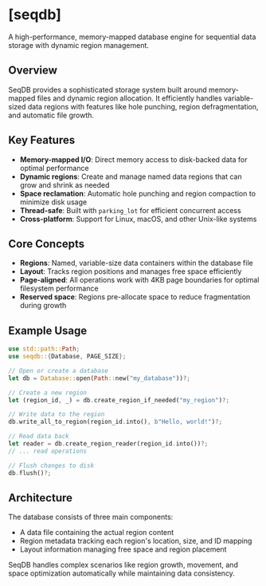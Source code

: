 # [seqdb]

A high-performance, memory-mapped database engine for sequential data storage with dynamic region management.

## Overview

SeqDB provides a sophisticated storage system built around memory-mapped files and dynamic region allocation. It efficiently handles variable-sized data regions with features like hole punching, region defragmentation, and automatic file growth.

## Key Features

- **Memory-mapped I/O**: Direct memory access to disk-backed data for optimal performance
- **Dynamic regions**: Create and manage named data regions that can grow and shrink as needed
- **Space reclamation**: Automatic hole punching and region compaction to minimize disk usage
- **Thread-safe**: Built with `parking_lot` for efficient concurrent access
- **Cross-platform**: Support for Linux, macOS, and other Unix-like systems

## Core Concepts

- **Regions**: Named, variable-size data containers within the database file
- **Layout**: Tracks region positions and manages free space efficiently
- **Page-aligned**: All operations work with 4KB page boundaries for optimal filesystem performance
- **Reserved space**: Regions pre-allocate space to reduce fragmentation during growth

## Example Usage

```rust
use std::path::Path;
use seqdb::{Database, PAGE_SIZE};

// Open or create a database
let db = Database::open(Path::new("my_database"))?;

// Create a new region
let (region_id, _) = db.create_region_if_needed("my_region")?;

// Write data to the region
db.write_all_to_region(region_id.into(), b"Hello, world!")?;

// Read data back
let reader = db.create_region_reader(region_id.into())?;
// ... read operations

// Flush changes to disk
db.flush()?;
```

## Architecture

The database consists of three main components:
- A data file containing the actual region content
- Region metadata tracking each region's location, size, and ID mapping
- Layout information managing free space and region placement

SeqDB handles complex scenarios like region growth, movement, and space optimization automatically while maintaining data consistency.
